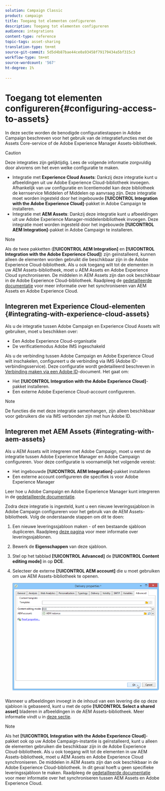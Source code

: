 ```yaml
---
solution: Campaign Classic
product: campaign
title: Toegang tot elementen configureren
description: Toegang tot elementen configureren
audience: integrations
content-type: reference
topic-tags: asset-sharing
translation-type: tm+mt
source-git-commit: 5d5d4b87bae44ce0a93458f79179434a5bf315c3
workflow-type: tm+mt
source-wordcount: '567'
ht-degree: 1%

---
```



# Toegang tot elementen configureren{#configuring-access-to-assets}

In deze sectie worden de benodigde configuratiestappen in Adobe Campaign beschreven voor het gebruik van de integratiefuncties met de Assets Core-service of de Adobe Experience Manager Assets-bibliotheek.

>[!CAUTION]
>
>Deze integraties zijn gelijktijdig. Lees de volgende informatie zorgvuldig door alvorens om het even welke configuratie te maken.

* Integratie met **Experience Cloud Assets**: Dankzij deze integratie kunt u afbeeldingen uit uw Adobe Experience Cloud-bibliotheek invoegen. Afhankelijk van uw configuratie en licentiemodel kan deze bibliotheek de kernservice Middelen of Middelen op aanvraag zijn. Deze integratie moet worden ingesteld door het ingebouwde **[!UICONTROL Integration with the Adobe Experience Cloud]**-pakket in Adobe Campaign te installeren.
* Integratie met **AEM Assets**: Dankzij deze integratie kunt u afbeeldingen uit uw Adobe Experience Manager-middelenbibliotheek invoegen. Deze integratie moet worden ingesteld door het ingebouwde **[!UICONTROL AEM Integration]**-pakket in Adobe Campaign te installeren.

>[!NOTE]
>
>Als de twee pakketten (**[!UICONTROL AEM Integration]** en **[!UICONTROL Integration with the Adobe Experience Cloud]**) zijn geïnstalleerd, kunnen alleen de elementen worden gebruikt die beschikbaar zijn in de Adobe Experience Cloud-bibliotheek. Als u ook toegang wilt tot de elementen in uw AEM Assets-bibliotheek, moet u AEM Assets en Adobe Experience Cloud synchroniseren. De middelen in AEM Assets zijn dan ook beschikbaar in de Adobe Experience Cloud-bibliotheek. Raadpleeg de [gedetailleerde documentatie](https://docs.adobe.com/docs/en/aod/overview/collaborating/aem-assets-aod-sync.html) voor meer informatie over het synchroniseren van AEM Assets en Adobe Experience Cloud.

## Integreren met Experience Cloud-elementen {#integrating-with-experience-cloud-assets}

Als u de integratie tussen Adobe Campaign en Experience Cloud Assets wilt gebruiken, moet u beschikken over:

* Een Adobe Experience Cloud-organisatie
* De verificatiemodus Adobe IMS ingeschakeld

Als u de verbinding tussen Adobe Campaign en Adobe Experience Cloud wilt inschakelen, configureert u de verbinding via IMS (Adobe ID-verbindingsservice). Deze configuratie wordt gedetailleerd beschreven in [Verbinding maken via een Adobe ID](../../integrations/using/about-adobe-id.md)-document. Het gaat om:

* Het **[!UICONTROL Integration with the Adobe Experience Cloud]**-pakket installeren.
* Een externe Adobe Experience Cloud-account configureren.

>[!NOTE]
>
>De functies die met deze integratie samenhangen, zijn alleen beschikbaar voor gebruikers die via IMS verbonden zijn met hun Adobe ID.

## Integreren met AEM Assets {#integrating-with-aem-assets}

Als u AEM Assets wilt integreren met Adobe Campaign, moet u eerst de integratie tussen Adobe Experience Manager en Adobe Campaign configureren. Voor deze configuratie is voornamelijk het volgende vereist:

* Het ingebouwde **[!UICONTROL AEM Integration]**-pakket installeren
* Een externe account configureren die specifiek is voor Adobe Experience Manager

Leer hoe u Adobe Campaign en Adobe Experience Manager kunt integreren in de [gedetailleerde documentatie](../../integrations/using/about-adobe-experience-manager.md).

Zodra deze integratie is ingesteld, kunt u een nieuwe leveringssjabloon in Adobe Campaign configureren voor het gebruik van de AEM Assets-bibliotheek. Volg de onderstaande stappen om dit te doen:

1. Een nieuwe leveringssjabloon maken - of een bestaande sjabloon dupliceren. Raadpleeg [deze pagina](../../delivery/using/about-templates.md) voor meer informatie over leveringssjablonen.
1. Bewerk de **Eigenschappen** van deze sjabloon.
1. Stel op het tabblad **[!UICONTROL Advanced]** de **[!UICONTROL Content editing mode]** in op **DCE**.
1. Selecteer de externe **[!UICONTROL AEM account]** die u moet gebruiken om uw AEM Assets-bibliotheek te openen.

   ![](assets/dam_aem_assets1.png)

Wanneer u afbeeldingen invoegt in de inhoud van een levering die op deze sjabloon is gebaseerd, kunt u met de optie **[!UICONTROL Select a shared asset]** bladeren in afbeeldingen in de AEM Assets-bibliotheek. Meer informatie vindt u in [deze sectie](../../integrations/using/inserting-a-shared-asset.md).

>[!NOTE]
>
>Als het **[!UICONTROL Integration with the Adobe Experience Cloud]**-pakket ook op uw Adobe Campaign-instantie is geïnstalleerd, kunt u alleen de elementen gebruiken die beschikbaar zijn in de Adobe Experience Cloud-bibliotheek. Als u ook toegang wilt tot de elementen in uw AEM Assets-bibliotheek, moet u AEM Assets en Adobe Experience Cloud synchroniseren. De middelen in AEM Assets zijn dan ook beschikbaar in de Adobe Experience Cloud-bibliotheek. In dit geval hoeft u geen specifieke leveringssjabloon te maken. Raadpleeg de [gedetailleerde documentatie](https://experienceleague.adobe.com/docs/experience-manager-65/administering/integration/configure-assets-cc-integration.html#integration) voor meer informatie over het synchroniseren tussen AEM Assets en Adobe Experience Cloud.


